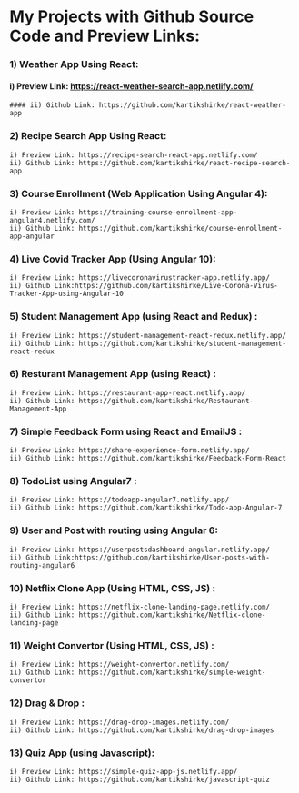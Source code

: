 # My Projects with Github Source Code and Preview Links:

 ### 1) Weather App Using React:
   #### i) Preview Link: https://react-weather-search-app.netlify.com/
    #### ii) Github Link: https://github.com/kartikshirke/react-weather-app
    
 ### 2) Recipe Search App Using React: 
    i) Preview Link: https://recipe-search-react-app.netlify.com/ 
    ii) Github Link: https://github.com/kartikshirke/react-recipe-search-app
 
 ### 3) Course Enrollment (Web Application Using Angular 4): 
    i) Preview Link: https://training-course-enrollment-app-angular4.netlify.com/   
    ii) Github Link: https://github.com/kartikshirke/course-enrollment-app-angular
 
 ### 4) Live Covid Tracker App (Using Angular 10): 
    i) Preview Link: https://livecoronavirustracker-app.netlify.app/ 
    ii) Github Link:https://github.com/kartikshirke/Live-Corona-Virus-Tracker-App-using-Angular-10

 ### 5) Student Management App (using React and Redux) : 
    i) Preview Link: https://student-management-react-redux.netlify.app/  
    ii) Github Link: https://github.com/kartikshirke/student-management-react-redux
 
 ### 6) Resturant Management App  (using React) : 
    i) Preview Link: https://restaurant-app-react.netlify.app/
    ii) Github Link: https://github.com/kartikshirke/Restaurant-Management-App
 
 ### 7) Simple Feedback Form using React and EmailJS : 
    i) Preview Link: https://share-experience-form.netlify.app/  
    ii) Github Link: https://github.com/kartikshirke/Feedback-Form-React
 
 ### 8) TodoList using Angular7 :
    i) Preview Link: https://todoapp-angular7.netlify.app/ 
    ii) Github Link: https://github.com/kartikshirke/Todo-app-Angular-7
 
 ### 9) User and Post with routing using Angular 6: 
    i) Preview Link: https://userpostsdashboard-angular.netlify.app/ 
    ii) Github Link:https://github.com/kartikshirke/User-posts-with-routing-angular6
 
 ### 10) Netflix Clone App (Using HTML, CSS, JS) : 
    i) Preview Link: https://netflix-clone-landing-page.netlify.com/ 
    ii) Github Link: https://github.com/kartikshirke/Netflix-clone-landing-page
 
 ### 11) Weight Convertor (Using HTML, CSS, JS) :  
    i) Preview Link: https://weight-convertor.netlify.com/   
    ii) Github Link: https://github.com/kartikshirke/simple-weight-convertor
 
 ### 12) Drag & Drop : 
    i) Preview Link: https://drag-drop-images.netlify.com/  
    ii) Github Link: https://github.com/kartikshirke/drag-drop-images
 
 ### 13) Quiz App (using Javascript): 
    i) Preview Link: https://simple-quiz-app-js.netlify.app/  
    ii) Github Link: https://github.com/kartikshirke/javascript-quiz
 




